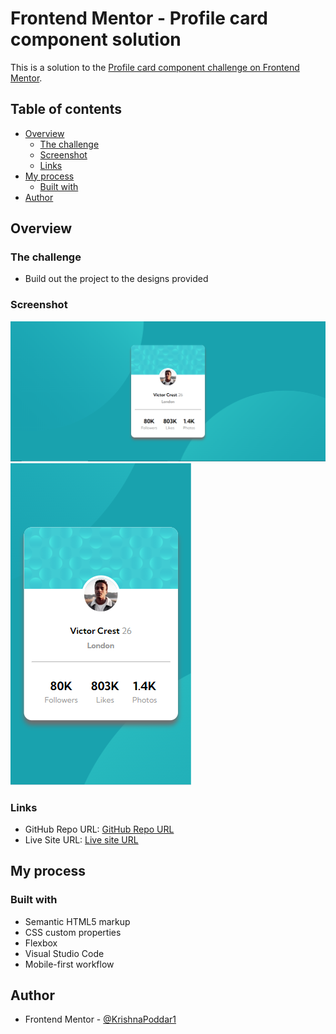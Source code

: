 # Frontend Mentor - Profile card component solution

This is a solution to the [Profile card component challenge on Frontend Mentor](https://www.frontendmentor.io/challenges/profile-card-component-cfArpWshJ). 

## Table of contents

- [Overview](#overview)
  - [The challenge](#the-challenge)
  - [Screenshot](#screenshot)
  - [Links](#links)
- [My process](#my-process)
  - [Built with](#built-with)
- [Author](#author)

## Overview

### The challenge

- Build out the project to the designs provided

### Screenshot

![Desktop View](output/DesktopView.PNG)
![Mobile View](output/Mobileview.PNG)

### Links

- GitHub Repo URL: [GitHub Repo URL](https://github.com/KrishnaPoddar1/ProfileCard.git)
- Live Site URL: [Live site URL](https://krishnapoddar1.github.io/ProfileCard/)

## My process

### Built with

- Semantic HTML5 markup
- CSS custom properties
- Flexbox
- Visual Studio Code
- Mobile-first workflow

## Author

- Frontend Mentor - [@KrishnaPoddar1](https://www.frontendmentor.io/profile/KrishnaPoddar1)
